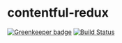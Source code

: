 # contentful-redux

[![Greenkeeper badge](https://badges.greenkeeper.io/leoschweizer/contentful-redux.svg)](https://greenkeeper.io/)
[![Build Status](https://travis-ci.org/leoschweizer/contentful-redux.svg?branch=master)](https://travis-ci.org/leoschweizer/contentful-redux)
